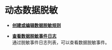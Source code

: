 # 动态数据脱敏<a name="ZH-CN_TOPIC_0130261420"></a>

-   **[创建或编辑数据脱敏规则](创建或编辑数据脱敏规则.md)**  

-   **[查看数据脱敏事件日志](查看数据脱敏事件日志.md)**  
通过脱敏事件日志列表，可以查看数据脱敏事件。

